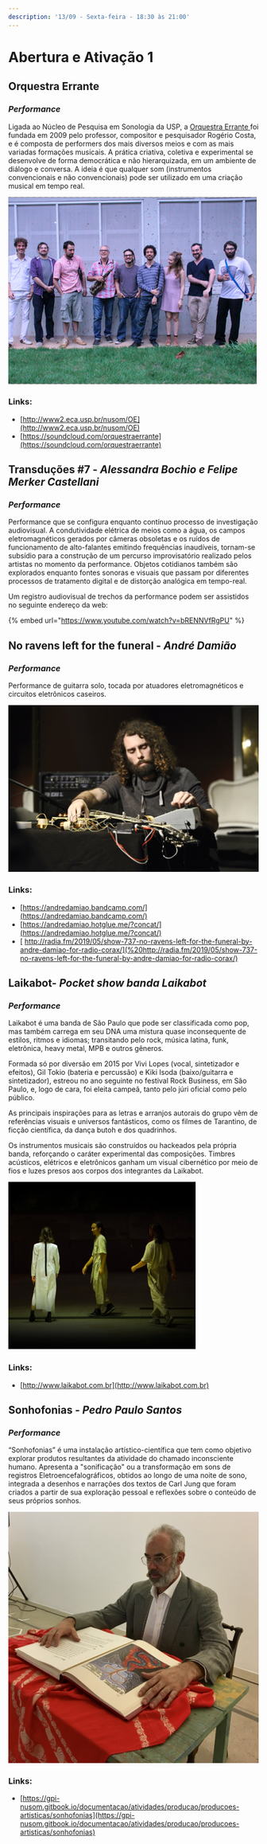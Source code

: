 ```yaml
---
description: '13/09 - Sexta-feira - 18:30 às 21:00'
---
```


# Abertura e Ativação 1

## **Orquestra Errante**

### _**Performance**_

Ligada ao Núcleo de Pesquisa em Sonologia da USP, a [Orquestra Errante ](http://www2.eca.usp.br/nusom/OE)foi fundada em 2009 pelo professor, compositor e pesquisador Rogério Costa, e é composta de performers dos mais diversos meios e com as mais variadas formações musicais. A prática criativa, coletiva e experimental se desenvolve de forma democrática e não hierarquizada, em um ambiente de diálogo e conversa. A ideia é que qualquer som \(instrumentos convencionais e não convencionais\) pode ser utilizado em uma criação musical em tempo real.

![](../../../../../.gitbook/assets/captura-de-tela-2019-09-01-a-s-11.29.26.png)

### Links:

* [http://www2.eca.usp.br/nusom/OE](http://www2.eca.usp.br/nusom/OE)
* [https://soundcloud.com/orquestraerrante](https://soundcloud.com/orquestraerrante)

## **Transduções \#7**​ - _Alessandra Bochio e Felipe Merker Castellani_

### _**Performance**_

Performance que se configura enquanto contínuo processo de investigação audiovisual. A condutividade elétrica de meios como a água, os campos eletromagnéticos gerados por câmeras obsoletas e os ruídos de funcionamento de alto-falantes emitindo frequências inaudíveis, tornam-se subsídio para a construção de um percurso improvisatório realizado pelos artistas no momento da performance. Objetos cotidianos também são explorados enquanto fontes sonoras e visuais que passam por diferentes processos de tratamento digital e de distorção analógica em tempo-real.

Um registro audiovisual de trechos da performance podem ser assistidos no seguinte endereço da web:

{% embed url="https://www.youtube.com/watch?v=bRENNVfRgPU" %}

## **No ravens left for the funeral -** _​André Damião_

### _**Performance**_

Performance de guitarra solo, tocada por atuadores eletromagnéticos e circuitos eletrônicos caseiros.

![](../../../../../.gitbook/assets/andre_damiao.jpg)

### Links:

* [https://andredamiao.bandcamp.com/](https://andredamiao.bandcamp.com/)
* [https://andredamiao.hotglue.me/?concat/](https://andredamiao.hotglue.me/?concat/)
* [ http://radia.fm/2019/05/show-737-no-ravens-left-for-the-funeral-by-andre-damiao-for-radio-corax/](%20http://radia.fm/2019/05/show-737-no-ravens-left-for-the-funeral-by-andre-damiao-for-radio-corax/)

## **Laikabot**​ - _Pocket show banda Laikabot_

### _**Performance**_

Laikabot é uma banda de São Paulo que pode ser classificada como pop, mas também carrega em seu DNA uma mistura quase inconsequente de estilos, ritmos e idiomas; transitando pelo rock, música latina, funk, eletrônica, heavy metal, MPB e outros gêneros.

Formada só por diversão em 2015 por Vivi Lopes \(vocal, sintetizador e efeitos\), Gil Tokio \(bateria e percussão\) e Kiki Isoda \(baixo/guitarra e sintetizador\), estreou no ano seguinte no festival Rock Business, em São Paulo, e, logo de cara, foi eleita campeã, tanto pelo júri oficial como pelo público.

As principais inspirações para as letras e arranjos autorais do grupo vêm de referências visuais e universos fantásticos, como os filmes de Tarantino, de ficção científica, da dança butoh e dos quadrinhos.

Os instrumentos musicais são construídos ou hackeados pela própria banda, reforçando o caráter experimental das composições. Timbres acústicos, elétricos e eletrônicos ganham um visual cibernético por meio de fios e luzes presos aos corpos dos integrantes da Laikabot.

![](../../../../../.gitbook/assets/captura-de-tela-2019-09-01-a-s-11.26.15.png)

### Links:

* [http://www.laikabot.com.br](http://www.laikabot.com.br)

## **Sonhofonias**​ - _Pedro Paulo Santos_

### _**Performance**_

“Sonhofonias” é uma instalação artístico-científica que tem como objetivo explorar produtos resultantes da atividade do chamado inconsciente humano. Apresenta a "sonificação" ou a transformação em sons de registros Eletroencefalográficos, obtidos ao longo de uma noite de sono, integrada a desenhos e narrações dos textos de Carl Jung que foram criados a partir de sua exploração pessoal e reflexões sobre o conteúdo de seus próprios sonhos. 

![](../../../../../.gitbook/assets/img_4068.jpg)

### Links:

* [https://gpi-nusom.gitbook.io/documentacao/atividades/producao/producoes-artisticas/sonhofonias](https://gpi-nusom.gitbook.io/documentacao/atividades/producao/producoes-artisticas/sonhofonias)

